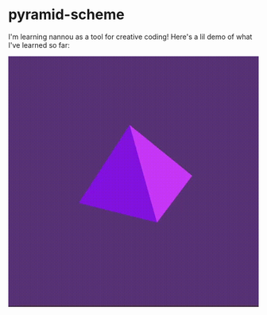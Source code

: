# pyramid-scheme
I'm learning nannou as a tool for creative coding! Here's a lil demo of what I've learned so far:

![pyramid-scheme](./assets/pyramid_scheme.gif)

